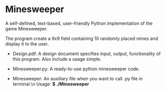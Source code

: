 # Minesweeper
A self-defined, text-based, user-friendly Python implementation of the game Minesweeper.

The program create a 9x9 field containing 10 randomly placed mines and display it to the user.

* Design.pdf:
A design document specifies input, output, functionality of this program. Also include a usage simple.

* Minesweeper.py:
A ready-to-use python minesweeper code.

* Minesweeper:
An auxiliary file when you want to call .py file in terminal.\n
Usage: **$ ./Minesweeper**

